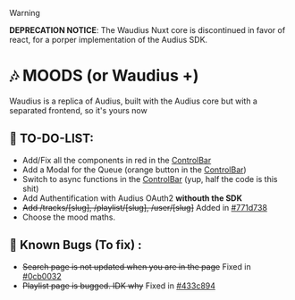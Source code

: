 > [!WARNING]
> **DEPRECATION NOTICE**: The Waudius Nuxt core is discontinued in favor of react, for a porper implementation of the Audius SDK.
# 🎶 MOODS (or Waudius +)
Waudius is a replica of Audius, built with the Audius core but with a separated frontend, so it's yours now

## 📜 TO-DO-LIST:
- Add/Fix all the components in red in the [ControlBar](./components/ControlBar.vue)
- Add a Modal for the Queue (orange button in the [ControlBar](./components/ControlBar.vue))
- Switch to async functions in the [ControlBar](./components/ControlBar.vue) (yup, half the code is this shit)
- Add Authentification with Audius OAuth2 __withouth the SDK__
- ~~Add /tracks/[slug], /playlist/[slug], /user/[slug]~~ Added in [#771d738](https://github.com/DreamCloud-Development/moods.js/commit/771d738)
- Choose the mood maths.

## 🐛 Known Bugs (To fix) :
- ~~Search page is not updated when you are in the page~~ Fixed in [#0cb0032](https://github.com/DreamCloud-Development/moods.js/commit/0cb0032)
- ~~Playlist page is bugged. IDK why~~ Fixed in [#433c894](https://github.com/DreamCloud-Development/moods.js/commit/433c894)

